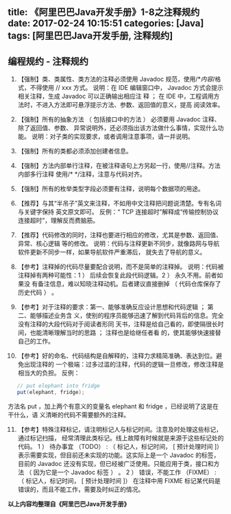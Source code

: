 title: 《阿里巴巴Java开发手册》1-8之注释规约
date: 2017-02-24 10:15:51
categories: [Java]
tags: [阿里巴巴Java开发手册, 注释规约]
---

## 编程规约 - 注释规约

1. 【强制】类、类属性、类方法的注释必须使用 Javadoc 规范，使用/**内容*/格式，不得使用
   // xxx 方式。
   说明：在 IDE 编辑窗口中， Javadoc 方式会提示相关注释，生成 Javadoc 可以正确输出相应注
   释 ； 在 IDE 中，工程调用方法时，不进入方法即可悬浮提示方法、参数、返回值的意义，提高
   阅读效率。

2. 【强制】所有的抽象方法 （ 包括接口中的方法 ） 必须要用 Javadoc 注释、除了返回值、参数、
   异常说明外，还必须指出该方法做什么事情，实现什么功能。
   说明：对子类的实现要求，或者调用注意事项，请一并说明。

3. 【强制】所有的类都必须添加创建者信息。

4. 【强制】方法内部单行注释，在被注释语句上方另起一行，使用//注释。方法内部多行注释
   使用/* */注释，注意与代码对齐。

5. 【强制】所有的枚举类型字段必须要有注释，说明每个数据项的用途。

6. 【推荐】与其“半吊子”英文来注释，不如用中文注释把问题说清楚。专有名词与关键字保持
   英文原文即可。
   反例：“ TCP 连接超时”解释成“传输控制协议连接超时”，理解反而费脑筋。

7. 【推荐】代码修改的同时，注释也要进行相应的修改，尤其是参数、返回值、异常、核心逻辑
   等的修改。
   说明：代码与注释更新不同步，就像路网与导航软件更新不同步一样，如果导航软件严重滞后，
   就失去了导航的意义。

8. 【参考】注释掉的代码尽量要配合说明，而不是简单的注释掉。
   说明：代码被注释掉有两种可能性：1 ） 后续会恢复此段代码逻辑。2 ） 永久不用。前者如果没
   有备注信息，难以知晓注释动机。后者建议直接删掉 （ 代码仓库保存了历史代码 ） 。

9. 【参考】对于注释的要求：第一、能够准确反应设计思想和代码逻辑 ； 第二、能够描述业务含
   义，使别的程序员能够迅速了解到代码背后的信息。完全没有注释的大段代码对于阅读者形同
   天书，注释是给自己看的，即使隔很长时间，也能清晰理解当时的思路 ； 注释也是给继任者看
   的，使其能够快速接替自己的工作。

10. 【参考】好的命名、代码结构是自解释的，注释力求精简准确、表达到位。避免出现注释的
   一个极端：过多过滥的注释，代码的逻辑一旦修改，修改注释是相当大的负担。
   反例：

``` java
   // put elephant into fridge
   put(elephant, fridge);
```

   方法名 put ，加上两个有意义的变量名 elephant 和 fridge ，已经说明了这是在干什么，语
   义清晰的代码不需要额外的注释。

11. 【参考】特殊注释标记，请注明标记人与标记时间。注意及时处理这些标记，通过标记扫描，
    经常清理此类标记。线上故障有时候就是来源于这些标记处的代码。
    1 ） 待办事宜 （TODO） : （ 标记人，标记时间， [ 预计处理时间 ]）
    表示需要实现，但目前还未实现的功能。这实际上是一个 Javadoc 的标签，目前的 Javadoc
    还没有实现，但已经被广泛使用。只能应用于类，接口和方法 （ 因为它是一个 Javadoc 标签 ） 。
    2 ） 错误，不能工作 （FIXME） : （ 标记人，标记时间， [ 预计处理时间 ]）
    在注释中用 FIXME 标记某代码是错误的，而且不能工作，需要及时纠正的情况。

**以上内容均整理自《阿里巴巴Java开发手册》**